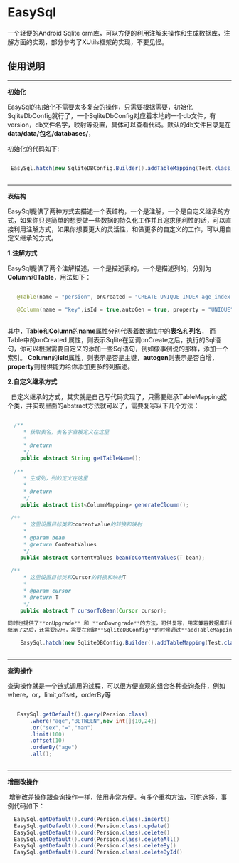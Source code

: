 # **EasySql**
一个轻便的Android Sqlite orm库，可以方便的利用注解来操作和生成数据库，注解方面的实现，部分参考了XUtils框架的实现，不要见怪。

**使用说明**
--------


----------


**初始化**

EasySql的初始化不需要太多复杂的操作，只需要根据需要，初始化SqliteDbConfig就行了，一个SqliteDbConfig对应着本地的一个db文件，有version，db文件名字，映射等设置，具体可以查看代码。默认的db文件目录是在
**data/data/包名/databases/**，

初始化的代码如下:

```java

 EasySql.hatch(new SqliteDBConfig.Builder().addTableMapping(Test.class,new TestMapping).setVersion().setLogger().setDataBaseName().setOnDbVersionChangeListener().build(this));
 
```

----------


**表结构**

   EasySql提供了两种方式去描述一个表结构，一个是注解，一个是自定义继承的方式，如果你只是简单的想要做一些数据的持久化工作并且追求便利性的话，可以直接利用注解方式，如果你想要更大的灵活性，和做更多的自定义的工作，可以用自定义继承的方式。
    
**1.注解方式**

   EasySql提供了两个注解描述，一个是描述表的，一个是描述列的，分别为**Column**和**Table**，用法如下：
   
```java

   @Table(name = "persion", onCreated = "CREATE UNIQUE INDEX age_index ON download(age)")
    
   @Column(name = "key",isId = true,autoGen = true, property = "UNIQUE")
   
 ```
      
其中，**Table**和**Column**的**name**属性分别代表着数据库中的**表名**和**列名**，
而Table中的onCreated 属性，则表示Sqlite在回调onCreate之后，执行的Sql语句，你可以根据需要自定义的添加一些Sql语句，例如像事例说的那样，添加一个索引。
**Column**的**isId**属性，则表示是否是主键，**autogen**则表示是否自增，**property**则提供能力给你添加更多的列描述。

**2.自定义继承方式**

   自定义继承的方式，其实就是自己写代码实现了，只需要继承TableMapping这个类，并实现里面的abstract方法就可以了，需要复写以下几个方法：
   
```java 

  /**
     * 获取表名，表名字直接定义在这里
     *
     * @return
     */
    public abstract String getTableName();
    
  /**
     * 生成列，列的定义在这里
     *
     * @return
     */
    public abstract List<ColumnMapping> generateCloumn();
    
 /**
     * 这里设置目标类和contentvalue的转换和映射
     *
     * @param bean
     * @return ContentValues
     */
    public abstract ContentValues beanToContentValues(T bean);
    
 /**
     * 这里设置目标类和Cursor的转换和映射T
     *
     * @param cursor
     * @return T
     */
    public abstract T cursorToBean(Cursor cursor);

同时也提供了**onUpgrade** 和 **onDowngrade**的方法，可供复写，用来兼容数据库升级和降级的情况。
继承了之后，还需要应用，需要在创建**SqliteDBConfig**的时候通过**addTableMapping**方法添加进去这个类和描述的映射就可以了：事例代码如下：

    EasySql.hatch(new SqliteDBConfig.Builder().addTableMapping(Test.class,new TestMapping).build(this));
   
```

----------

**查询操作**

查询操作就是一个链式调用的过程，可以很方便直观的组合各种查询条件，例如where，or，limit,offset，orderBy等

```java

   EasySql.getDefault().query(Persion.class)
       .where("age","BETWEEN",new int[]{10,24})
       .or("sex","=","man")
       .limit(100)
       .offset(10)
       .orderBy("age")
       .all();
       
 ```   


----------
**增删改操作**

  增删改差操作跟查询操作一样，使用非常方便。有多个重构方法，可供选择，事例代码如下：
   
```java
  EasySql.getDefault().curd(Persion.class).insert()
  EasySql.getDefault().curd(Persion.class).update()
  EasySql.getDefault().curd(Persion.class).delete()
  EasySql.getDefault().curd(Persion.class).deleteAll()
  EasySql.getDefault().curd(Persion.class).deleteBy()
  EasySql.getDefault().curd(Persion.class).deleteById()
```
